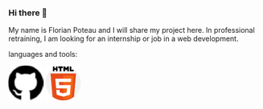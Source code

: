 ### Hi there 👋

My name is Florian Poteau and I will share my project here. In professional retraining, I am looking for an internship or job in a web development.

languages and tools:

![Cover](https://github.com/florianpoteau/florianpoteau/blob/main/img/github.png) ![Cover](https://github.com/florianpoteau/florianpoteau/blob/main/img/html5.png)

<!--
**florianpoteau/florianpoteau** is a ✨ _special_ ✨ repository because its `README.md` (this file) appears on your GitHub profile.

Here are some ideas to get you started:

- 🔭 I’m currently working on ...
- 🌱 I’m currently learning ...
- 👯 I’m looking to collaborate on ...
- 🤔 I’m looking for help with ...
- 💬 Ask me about ...
- 📫 How to reach me: ...
- 😄 Pronouns: ...
- ⚡ Fun fact: ...
-->
